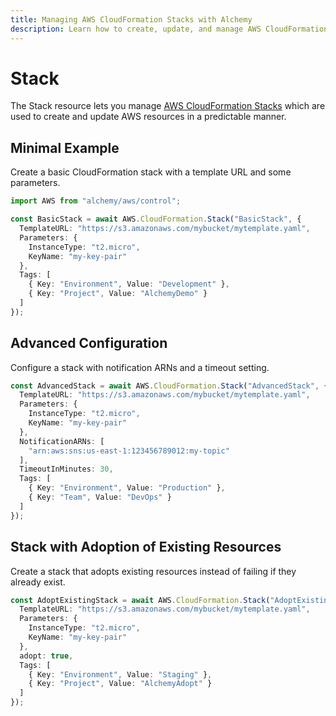 ```yaml
---
title: Managing AWS CloudFormation Stacks with Alchemy
description: Learn how to create, update, and manage AWS CloudFormation Stacks using Alchemy Cloud Control.
---
```


# Stack

The Stack resource lets you manage [AWS CloudFormation Stacks](https://docs.aws.amazon.com/cloudformation/latest/userguide/) which are used to create and update AWS resources in a predictable manner.

## Minimal Example

Create a basic CloudFormation stack with a template URL and some parameters.

```ts
import AWS from "alchemy/aws/control";

const BasicStack = await AWS.CloudFormation.Stack("BasicStack", {
  TemplateURL: "https://s3.amazonaws.com/mybucket/mytemplate.yaml",
  Parameters: {
    InstanceType: "t2.micro",
    KeyName: "my-key-pair"
  },
  Tags: [
    { Key: "Environment", Value: "Development" },
    { Key: "Project", Value: "AlchemyDemo" }
  ]
});
```

## Advanced Configuration

Configure a stack with notification ARNs and a timeout setting.

```ts
const AdvancedStack = await AWS.CloudFormation.Stack("AdvancedStack", {
  TemplateURL: "https://s3.amazonaws.com/mybucket/mytemplate.yaml",
  Parameters: {
    InstanceType: "t2.micro",
    KeyName: "my-key-pair"
  },
  NotificationARNs: [
    "arn:aws:sns:us-east-1:123456789012:my-topic"
  ],
  TimeoutInMinutes: 30,
  Tags: [
    { Key: "Environment", Value: "Production" },
    { Key: "Team", Value: "DevOps" }
  ]
});
```

## Stack with Adoption of Existing Resources

Create a stack that adopts existing resources instead of failing if they already exist.

```ts
const AdoptExistingStack = await AWS.CloudFormation.Stack("AdoptExistingStack", {
  TemplateURL: "https://s3.amazonaws.com/mybucket/mytemplate.yaml",
  Parameters: {
    InstanceType: "t2.micro",
    KeyName: "my-key-pair"
  },
  adopt: true,
  Tags: [
    { Key: "Environment", Value: "Staging" },
    { Key: "Project", Value: "AlchemyAdopt" }
  ]
});
```